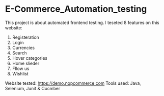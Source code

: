 # E-Commerce_Automation_testing
This project is about automated frontend testing. 
I teseted 8 features on this website:
  1) Registeration 
  2) Login
  3) Currencies 
  4) Search
  5) Hover categories
  6) Home slieder
  7) Fllow us 
  8) Wishlist

Website tested: https://demo.nopcommerce.com
Tools used: Java, Selenium, Junit & Cucmber
